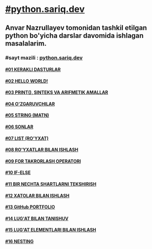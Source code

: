 [<h1>**#python.sariq.dev**</h1>](https://python.sariq.dev/)

**<h2>Anvar Nazrullayev tomonidan tashkil etilgan python bo'yicha darslar davomida ishlagan masalalarim.</h2>**

**<h3>#sayt mazili : [python.sariq.dev](https://python.sariq.dev/) </h3>**


 [<h4>**#01 KERAKLI DASTURLAR**</h4>](https://python.sariq.dev/ilk-qadamlar/01-software)

 [<h4>**#02 HELLO WORLD!**</h4>](https://python.sariq.dev/ilk-qadamlar/hello-world)

 [<h4>**#03 PRINT(), SINTEKS VA ARIFMETIK AMALLAR**</h4>](https://python.sariq.dev/ilk-qadamlar/03-print)

 [<h4>**#04 O'ZGARUVCHILAR**</h4>](https://python.sariq.dev/ozgaruvchilar-va-malumot-turlari/04-variables) 

 [<h4>**#05 STRING (MATN)**</h4>](https://python.sariq.dev/ozgaruvchilar-va-malumot-turlari/05-string)

 [<h4>**#06 SONLAR**</h4>](https://python.sariq.dev/ozgaruvchilar-va-malumot-turlari/06-sonlar)

 [<h4>**#07 LIST (RO'YXAT)**</h4>](https://python.sariq.dev/ozgaruvchilar-va-malumot-turlari/07-lists)

 [<h4>**#08 RO'YXATLAR BILAN ISHLASH**</h4>](https://python.sariq.dev/ozgaruvchilar-va-malumot-turlari/08-list-tuple)

 [<h4>**#09 FOR TAKRORLASH OPERATORI**</h4>](https://python.sariq.dev/ozgaruvchilar-va-malumot-turlari/09-for-loop)

 [<h4>**#10 IF-ELSE**</h4>](https://python.sariq.dev/shartlar/10-if-else)

 [<h4>**#11 BIR NECHTA SHARTLARNI TEKSHIRISH**</h4>](https://python.sariq.dev/shartlar/11-if-elif-else)

 [<h4>**#12 XATOLAR BILAN ISHLASH**</h4>](https://python.sariq.dev/lirik-chekinish-1/12-xatolar)

 [<h4>**#13 GitHub PORTFOLIO**</h4>](https://python.sariq.dev/lirik-chekinish-1/13-github)

 [<h4>**#14 LUG'AT BILAN TANISHUV**</h4>](https://python.sariq.dev/dictionary/14-dictionary)

 [<h4>**#15 LUG'AT ELEMENTLARI BILAN ISHLASH**</h4>](https://python.sariq.dev/dictionary/15-dictionary-sets)

 [<h4>**#16 NESTING**</h4>](https://python.sariq.dev/dictionary/16-nesting)
 
 
